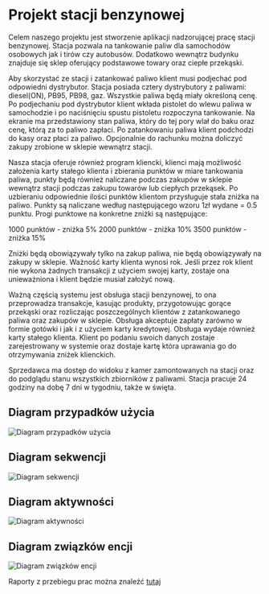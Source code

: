# Projekt stacji benzynowej

Celem naszego projektu jest stworzenie aplikacji nadzorującej pracę stacji benzynowej. Stacja pozwala na tankowanie paliw dla samochodów osobowych jak i tirów czy autobusów. Dodatkowo wewnątrz budynku znajduje się sklep oferujący podstawowe towary oraz ciepłe przekąski.

Aby skorzystać ze stacji i zatankować paliwo klient musi podjechać pod odpowiedni dystrybutor. Stacja posiada cztery dystrybutory z paliwami: diesel(ON), PB95, PB98, gaz. Wszystkie paliwa będą miały określoną cenę. Po podjechaniu pod dystrybutor klient wkłada pistolet do wlewu paliwa w samochodzie i po naciśnięciu spustu pistoletu rozpoczyna tankowanie. Na ekranie ma przedstawiony stan paliwa, który do tej pory wlał do baku oraz cenę, którą za to paliwo zapłaci. Po zatankowaniu paliwa klient podchodzi do kasy oraz płaci za paliwo. Opcjonalnie do rachunku można doliczyć zakupy zrobione w sklepie wewnątrz stacji.

Nasza stacja oferuje również program kliencki, klienci mają możliwość założenia karty stałego klienta i zbierania punktów w miare tankowania paliwa, punkty będą również naliczane podczas zakupów w sklepie wewnątrz stacji podczas zakupu towarów lub ciepłych przekąsek. Po uzbieraniu odpowiednie ilości punktów klientom przysługuje stała zniżka na paliwo. Punkty są naliczane według następującego wzoru 1zł wydane = 0.5 punktu. Progi punktowe na konkretne zniżki są następujące:

1000 punktów - zniżka 5%
2000 punktów - zniżka 10%
3500 punktów - zniżka 15%

Zniżki będą obowiązywały tylko na zakup paliwa, nie będą obowiązywały na zakupy w sklepie. Ważność karty klienta wynosi rok. Jeśli przez rok klient nie wykona żadnych transakcji z użyciem swojej karty, zostaje ona unieważniona i klient będzie musiał założyć nową.

Ważną częścią systemu jest obsługa stacji benzynowej, to ona przeprowadza transakcje, kasując produkty, przygotowując gorące przekąski oraz rozliczając poszczególnych klientów z zatankowanego paliwa oraz zakupów w sklepie. Obsługa akceptuje zapłaty zarówno w formie gotówki i jak i z użyciem karty kredytowej. Obsługa wydaje również karty stałego klienta. Klient po podaniu swoich danych zostaje zarejestrowany w systemie oraz dostaje kartę która uprawania go do otrzymywania zniżek klienckich. 

Sprzedawca ma dostęp do widoku z kamer zamontowanych na stacji oraz do podglądu stanu wszystkich zbiorników z paliwami. Stacja pracuje 24 godziny na dobę 7 dni w tygodniu, także w święta.

## Diagram przypadków użycia
![Diagram przypadków użycia](https://drive.google.com/uc?id=1ZDv9qqYQX2fj_MTJrrqHKnXw6urB6fdP)

## Diagram sekwencji
![Diagram sekwencji](https://drive.google.com/uc?id=1-_qzN5ntC8HEeZgwd0LOwBeJYqvh-6Lq)

## Diagram aktywności
![Diagram aktywności](https://drive.google.com/uc?id=1jO8-fsfvouMcUWouTUPlzU4C_NJMZ5He)

## Diagram związków encji
![Diagram związków encji](https://drive.google.com/uc?id=1m850XDNU7siljMD-GGB10ic1VQY5y-oe)

Raporty z przebiegu prac można znaleźć [tutaj](https://github.com/Dzieniu2/gas-station/blob/master/reports.md)
